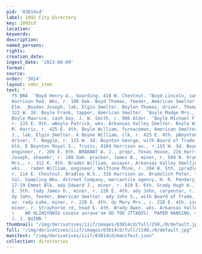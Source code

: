 ```yaml
---
pid: '03814cd'
label: 1892 City Directory
key: 1892cd
location: 
keywords: 
description: 
named_persons: 
rights: 
creation_date: 
ingest_date: '2023-08-09'
format: 
source: 
order: '3814'
layout: cmhc_item
text: "                                                                             BOY
  75 BRA  ‘Boyd Henry A., boarding, 418 W. Chestnut. ‘Boyd Lincoln, sampling foreman,
  Harrison Red. Wks, r. 106 Oak. Boyd Thomas, feeder, American Smelter, r. 719 W.
  Elm. _Boydes Joseph, lab, Elgin Smelter. Boylan Thomas, driver, Thomas Robson, r.
  322 W. 3d. Boyle Frank, tapper, American Smelter. ‘Boyle Madge Mrs., r. 213 E. 5th.
  Boyle Maurice, cash boy, J. W. Smith, r. 906 Alder. ‘Boyle Michael F., pumpman,
  r. 133 E. 9th. wBoyle Patrick, wks. Arkansas Valley Smelter. Boyle William, clk,
  M. Harris, r. 425 E. 4th. Boyle William, furnaceman, American Smelter. ;Boyle W.
  J., lab, Elgin Smelter. k Boyne William, clk, r. 425 E. 4th. pBoynton Frank L.,
  driver, T. Noggle, r. 115 W. 3d. Boynton George, with Board of Trade, r. 48 Clarendon
  blk. E Boynton Royal S., fruits, 4104 Harrison av., r.115 W. 3d. Boynton William,
  engineer, r. 206 E. 8th. BRABANT A. J., propr, Texas House, 216 Harrison av. Brabyn
  Joseph, shoemkr, r. 108 Oak. pracker, James B., miner, r. 504 N. Orange. aden Margaret
  Mrs., r. 312 K. 4th. Braden William, assayer, Arkansas Valley Smelting Co., r. at
  wks. . raden William, engineer, Wolftone Mine, r. 204 W. 5th. ipradley N. J. Mrs.,
  r. 114 E. Chestnut. Bradley W.S., 316 Harrison av. Bradolich Peter, lab, Arkansas
  Val. Sampling Wks. dstreet Company, mercantile agency, H. R. Pendery, correspondent,
  17-19 Emmet Blk. ady Edward J., miner, r. 819 E. 6th. Srady Hugh H., miner, r. 526
  E. 5th. fady James O., miner, r. 228 E. 4th. ady John, carpenter, r. 139 HK. 4th.
  dy John, feeder, American Smelter. ady John S., with Board of Trade, r. 319 Harrison
  av. rady Luke, miner, r. 228 E. 4th. dy Mary Mrs., r. 228 E. 4th. isrady Michael,
  miner, r. Strayhorse rd, head E. 4th. Wrady Owen, wks. Arkansas Valley Smelter.
  \    WO HLINSYOWIG cazess avrave'sm OD TOO JTTAQVS)  PAPER HANGING, sxssst S8sSe=.
  J. J. QUINN "
thumbnail: "/img/derivatives/iiif/images/03814cd/full/250,/0/default.jpg"
full: "/img/derivatives/iiif/images/03814cd/full/1140,/0/default.jpg"
manifest: "/img/derivatives/iiif/03814cd/manifest.json"
collection: directories
---
```

